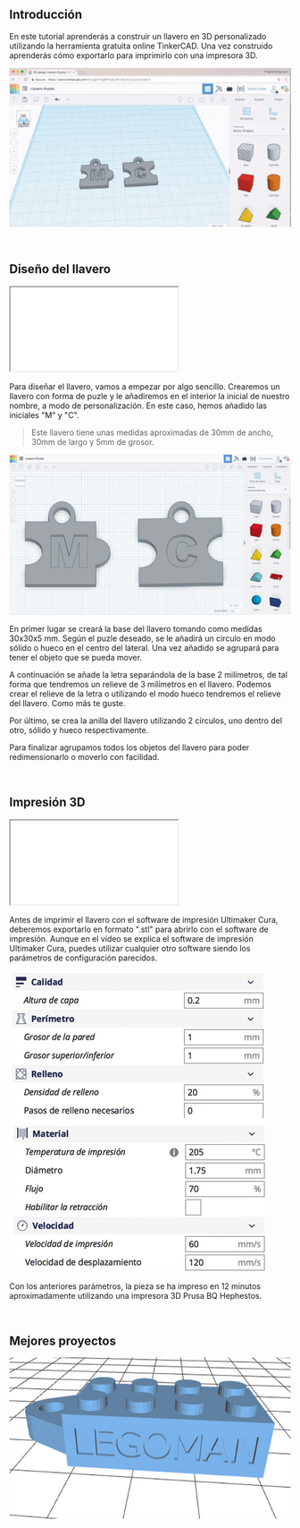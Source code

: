## Introducción

En este tutorial aprenderás a construir un llavero en 3D personalizado utilizando la herramienta gratuita online TinkerCAD. Una vez construido aprenderás cómo exportarlo para imprimirlo con una impresora 3D.

![](img/preview.gif)



<br />



## Diseño del llavero

<div class="iframe">
  <iframe src="//www.youtube.com/embed/qAKjM8ccubY" allowfullscreen></iframe>
</div>

Para diseñar el llavero, vamos a empezar por algo sencillo. Crearemos un llavero con forma de puzle y le añadiremos en el interior la inicial de nuestro nombre, a modo de personalización. En este caso, hemos añadido las iniciales "M" y "C".

> Este llavero tiene unas medidas aproximadas de 30mm de ancho, 30mm de largo y 5mm de grosor.

![](img/llavero-m-y-c.jpg)

En primer lugar se creará la base del llavero tomando como medidas 30x30x5 mm. Según el puzle deseado, se le añadirá un círculo en modo sólido o hueco en el centro del lateral. Una vez añadido se agrupará para tener el objeto que se pueda mover.

A continuación se añade la letra separándola de la base 2 milímetros, de tal forma que tendremos un relieve de 3 milímetros en el llavero. Podemos crear el relieve de la letra o utilizando el modo hueco tendremos el relieve del llavero. Como más te guste.

Por último, se crea la anilla del llavero utilizando 2 círculos, uno dentro del otro, sólido y hueco respectivamente.

Para finalizar agrupamos todos los objetos del llavero para poder redimensionarlo o moverlo con facilidad.



<br />



## Impresión 3D

<div class="iframe">
  <iframe src="//www.youtube.com/embed/7VlY6xDFdeA" allowfullscreen></iframe>
</div>

Antes de imprimir el llavero con el software de impresión Ultimaker Cura, deberemos exportarlo en formato ".stl" para abrirlo con el software de impresión. Aunque en el vídeo se explica el software de impresión Ultimaker Cura, puedes utilizar cualquier otro software siendo los parámetros de configuración parecidos.

![](img/configuracion-cura.jpg)

Con los anteriores parámetros, la pieza se ha impreso en 12 minutos aproximadamente utilizando una impresora 3D Prusa BQ Hephestos.



<br />



## Mejores proyectos

![](img/proyecto-mark.jpg "Proyecto de Mark")

